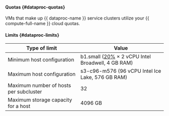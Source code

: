 #### Quotas {#dataproc-quotas}

VMs that make up {{ dataproc-name }} service clusters utilize your {{ compute-full-name }} cloud quotas.

#### Limits {#dataproc-limits}

| Type of limit                             | Value                                                                                             |
|-------------------------------------------|---------------------------------------------------------------------------------------------------|
| Minimum host configuration                | b1.small ([20%](../../compute/concepts/performance-levels.md) × 2 vCPU Intel Broadwell, 4 GB RAM)    |
| Maximum host configuration                | s3-c96-m576 (96 vCPU Intel Ice Lake, 576 GB RAM)                                                  |
| Maximum number of hosts per subcluster    | 32                                                                                                |
| Maximum storage capacity for a host       | 4096 GB                                                                                           |

